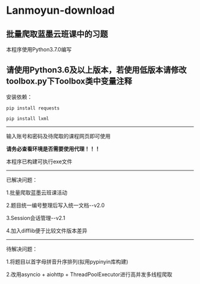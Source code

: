 # Lanmoyun-download
批量爬取蓝墨云班课中的习题
----
本程序使用Python3.7.0编写

请使用Python3.6及以上版本，若使用低版本请修改toolbox.py下Toolbox类中变量注释
----

安装依赖：


`pip install requests`
  
`pip install lxml`

----

输入账号和密码及待爬取的课程网页即可使用

**请务必查看环境是否需要使用代理！！！**

本程序已构建可执行exe文件

----

已解决问题：

1.批量爬取蓝墨云班课活动

2.题目统一编号整理后写入统一文档--v2.0

3.Session会话管理--v2.1

4.加入difflib便于比较文件版本差异

----

待解决问题：

1.将题目以首字母拼音升序排列(拟用pypinyin库构建)

2.改用asyncio + aiohttp + ThreadPoolExecutor进行高并发多线程爬取
